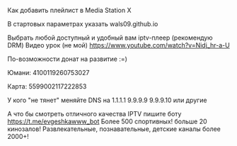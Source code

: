 Как добавить плейлист в Media Station X

В стартовых параметрах указать wals09.github.io

Выбрать любой доступный и удобный вам iptv-плеер (рекомендую DRM) Видео урок (не мой) https://www.youtube.com/watch?v=Nidj_hr-a-U

По-возможности донат на развитие :=)

Юмани: 4100119260753027  

Карта: 5599002117222853

У кого "не тянет" меняйте DNS на 1.1.1.1 9.9.9.9 9.9.9.10 или другие

А что бы смотреть отличного качества IPTV пишите боту https://t.me/evgeshkawww_bot
Более 500 спортивных! больше 20 кинозалов! Развлекательные, познавательные, детские каналы
более 2000+!
